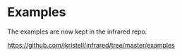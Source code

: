 # Examples

The examples are now kept in the infrared repo.

https://github.com/jkristell/infrared/tree/master/examples

